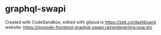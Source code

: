 # graphql-swapi
Created with CodeSandbox, edited with gitpod.io
https://zeit.co/dashboard
website: https://mynode-frontend-graphql-swapi.rainerdeyerling.now.sh/
